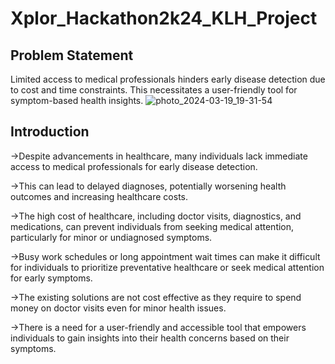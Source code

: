 # Xplor_Hackathon2k24_KLH_Project

## Problem Statement
Limited access to medical professionals hinders early disease detection due to cost and time constraints. This necessitates a user-friendly tool for symptom-based health insights.
![photo_2024-03-19_19-31-54](https://github.com/CHIHNITA-REDDY-B/Xplor_Hackathon2k24_KLH_Project/assets/110008913/979b892d-e3b3-44c2-9108-a26f723638f2)

## Introduction
->Despite advancements in healthcare, many individuals lack immediate access to medical professionals for early disease detection. 

->This can lead to delayed diagnoses, potentially worsening health outcomes and increasing healthcare costs.

->The high cost of healthcare, including doctor visits, diagnostics, and medications, can prevent individuals from seeking medical attention, particularly for minor or undiagnosed symptoms.

->Busy work schedules or long appointment wait times can make it difficult for individuals to prioritize preventative healthcare or seek medical attention for early symptoms.

->The existing solutions are not cost effective as they require to spend money on doctor visits even for minor health issues.

->There is a need for a user-friendly and accessible tool that empowers individuals to gain insights into their health concerns based on their symptoms.

